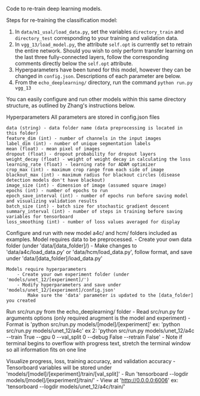 Code to re-train deep learning models.

Steps for re-training the classification model:
1) In `data/m1_usal/load_data.py`, set the variables `directory_train` and `directory_test` corresponding to your training and validation data.
2) In `vgg_13/load_model.py`, the attribute `self.opt` is currently set to retrain the entire network. Should you wish to only perform transfer learning on the last three fully-connected layers, follow the corresponding comments directly below the `self.opt` attribute.
3) Hyperparameters have been tuned for this model, however they can be changed in `config.json`. Descriptions of each parameter are below.
4) From the `echo_deeplearning/` directory, run the command ```python run.py vgg_13```

You can easily configure and run other models within this same directory structure, as outlined by Zhang's instructions below.


Hyperparameters
    All parameters are stored in config.json files

    data (string) - data folder name (data preprocessing is located in this folder)
    feature_dim (int) - number of channels in the input images
    label_dim (int) - number of unique segmentation labels
    mean (float) - mean pixel of images
    dropout (float) - dropout probability for dropout layers
    weight_decay (float) - weight of weight decay in calculating the loss
    learning_rate (float) - learning rate for ADAM optimizer
    crop_max (int) - maximum crop range from each side of image
    blackout_max (int) - maximum radius for blackout circles (disease detection models don't have blackout)
    image_size (int) - dimension of image (assumed square image)
    epochs (int) - number of epochs to run
    epoch_save_interval (int) - number of epochs run before saving model and visualizing validation results
    batch_size (int) - batch size for stochastic gradient descent
    summary_interval (int) - number of steps in training before saving variables for tensorboard
    loss_smoothing (int) - number of loss values averaged for display


Configure and run with new model
    a4c/ and hcm/ folders included as examples. 
    Model requires data to be preprocessed. 
        - Create your own data folder (under 'data/[data_folder]/)
        - Make changes to 'data/a4c/load_data.py' or 'data/hcm/load_data.py', follow format, and save under 'data/[data_folder]/load_data.py'

    Models require hyperparameters
        - Create your own experiment folder (under 'models/unet_12/[experiment]/')
        - Modify hyperparameters and save under 'models/unet_12/[experiment]/config.json'
            Make sure the 'data' parameter is updated to the [data_folder] you created

Run src/run.py from the echo_deeplearning/ folder 
        - Read src/run.py for arguments options (only required arugment is the model and experiment)
        - Format is 'python src/run.py models/[model]/[experiment]'
            ex: 'python src/run.py models/unet_12/a4c'
            ex 2: 'python src/run.py models/unet_12/a4c --train True --gpu 0 --val_split 0 --debug False --retrain False' 
	- Note if terminal begins to overflow with progress text, stretch the terminal window so all information fits on one line

Visualize progress, loss, training accuracy, and validation accuracy
        - Tensorboard variables will be stored under 'models/[model]/[experiment]/train/[val_split]'
        - Run 'tensorboard --logdir models/[model]/[experiment]/train/'
        - View at 'http://0.0.0.0:6006'
	    ex: 'tensorboard --logdir models/unet_12/a4c/train/'


